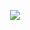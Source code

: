 <p align="center"><b>
<!--   <a href="https://github.com/DenverCoder1/readme-typing-svg"> -->
    <img src="https://readme-typing-svg.herokuapp.com?color=13cd0a&width=400&height=30&lines=Hello👋+I'm+Suranjan+Dey...;System+Administrator;Learning+Data+Engineering...;Nice+To+Meet+You+....&center=true"></a></b></p>

